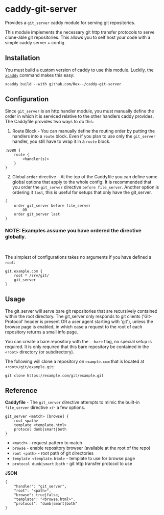 # caddy-git-server

Provides a `git_server` caddy module for serving git repositories.

This module implements the necessary git http transfer protocols to serve
clone-able git repositories. This allows you to self host your code with a
simple caddy server + config.


## Installation
You must build a custom version of caddy to use this module. Luckily, the
[`xcaddy`](https://github.com/caddyserver/xcaddy) command makes this easy:

```
xcaddy build --with github.com/Rex--/caddy-git-server
```


## Configuration
Since `git_server` is an http.handler module, you must manually define the
order in which it is serviced relative to the other handlers caddy provides.
The Caddyfile provides two ways to do this:

1. Route Block - You can manually define the routing order by putting the
handlers into a `route` block. Even if you plan to use only the `git_server`
handler, you still have to wrap it in a `route` block.
```
:8080 {
    route {
        <handler(s)>
    }
}
```

2. Global `order` directive - At the top of the Caddyfile you can define some
global options that apply to the whole config. It is recommended that you order
the `git_server` directive `before file_server`. Another option is ordering it
`last`, this is useful for setups that only have the git_server.
```
{
    order git_server before file_server
        OR
    order git_server last
}
```
### **NOTE:** Examples assume you have ordered the directive globally.

<br>

The simplest of configurations takes no arguments if you have defined a `root`:
```
git.example.com {
	root * /srv/git/
    git_server
}
```

## Usage
The git_server will serve bare git repositories that are recursively contained
within the root directory. The git_server only responds to git clients
('Git-Protocol' header is present OR a user agent starting with 'git'), unless
the browse page is enabled, in which case a request to the root of each
repository returns a small info page.

You can create a bare repository with the `--bare` flag, no special setup is
required. It is only required that this bare repository be contained in the
`<root>` directory (or subdirectory).

The following will clone a repository on `example.com` that is located at
`<root>/git/example.git`:
```
git clone https://example.com/git/example.git
```


## Reference

**Caddyfile** - The `git_server` directive attempts to mimic the built-in
`file_server` directive +/- a few options.
```
git_server <match> [browse] {
    root <path>
    template <template.html>
    protocol dumb|smart|both
}
```

- `<match>` - request pattern to match
- `browse` - enable repository browser (available at the root of the repo)
- `root <path>` - root path of git directories
- `template <template.html>` - template to use for browse page
- `protocol dumb|smart|both` - git http transfer protocol to use


**JSON**
```
{
    "handler": "git_server",
    "root": "<path>",
    "browse": true|false,
    "template": "<browse.html>",
    "protocol": "dumb|smart|both"
}
```
